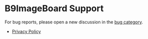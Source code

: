 # B9ImageBoard Support

For bug reports, please open a new discussion in the [bug category](https://github.com/b9software/B9ImageBoard/discussions/categories/bug).

* [Privacy Policy](PrivacyPolicy.md)
